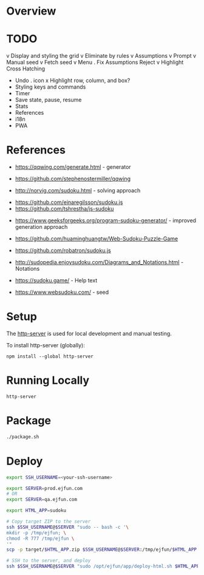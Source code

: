 # Overview

# TODO
v Display and styling the grid
v Eliminate by rules
v Assumptions
v Prompt
v Manual seed
v Fetch seed
v Menu
. Fix Assumptions Reject
v Highlight Cross Hatching
+ Undo
. icon
x Highlight row, column, and box?
+ Styling keys and commands
+ Timer
+ Save state, pause, resume
+ Stats
+ References
+ i18n
+ PWA

# References
+ https://qqwing.com/generate.html - generator
+ https://github.com/stephenostermiller/qqwing

+ http://norvig.com/sudoku.html - solving approach
- https://github.com/einaregilsson/sudoku.js
- https://github.com/tshrestha/js-sudoku

+ https://www.geeksforgeeks.org/program-sudoku-generator/ - improved generation approach

+ https://github.com/huaminghuangtw/Web-Sudoku-Puzzle-Game
+ https://github.com/robatron/sudoku.js

+ http://sudopedia.enjoysudoku.com/Diagrams_and_Notations.html - Notations
+ https://sudoku.game/ - Help text
+ https://www.websudoku.com/ - seed

# Setup
The [http-server](https://github.com/http-party/http-server) is used for local development and manual testing.

To install http-server (globally):
```
npm install --global http-server
```

# Running Locally
```
http-server
```

# Package
```bash
./package.sh
```

# Deploy
```bash
export SSH_USERNAME=<your-ssh-username>

export SERVER=prod.ejfun.com
# OR
export SERVER=qa.ejfun.com

export HTML_APP=sudoku

# Copy target ZIP to the server
ssh $SSH_USERNAME@$SERVER "sudo -- bash -c '\
mkdir -p /tmp/ejfun; \
chmod -R 777 /tmp/ejfun \
'"
scp -p target/$HTML_APP.zip $SSH_USERNAME@$SERVER:/tmp/ejfun/$HTML_APP.TBD.zip

# SSH to the server, and deploy
ssh $SSH_USERNAME@$SERVER "sudo /opt/ejfun/app/deploy-html.sh $HTML_APP"
```
